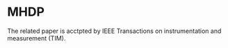 # MHDP
The related paper is acctpted by IEEE Transactions on instrumentation and measurement (TIM).
